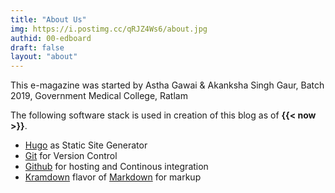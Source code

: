 ```yaml
---
title: "About Us"
img: https://i.postimg.cc/qRJZ4Ws6/about.jpg
authid: 00-edboard
draft: false
layout: "about"
---
```


<p>This e-magazine was started by Astha Gawai & Akanksha Singh Gaur, Batch 2019, Government Medical College, Ratlam</p>

The following software stack is used in creation of this blog as of <span style="font-weight:bold;"> {{< now >}}</span>.

- [Hugo](https://gohugo.io/) as Static Site Generator
- [Git](https://git-scm.com/) for Version Control
- [Github](https://github.com/) for hosting and Continous integration
- [Kramdown](https://kramdown.gettalong.org/) flavor of [Markdown](https://daringfireball.net/projects/markdown/) for markup
